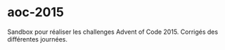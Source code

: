 # aoc-2015
Sandbox pour réaliser les challenges Advent of Code 2015. Corrigés des différentes journées.
